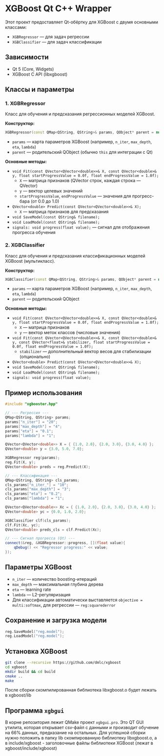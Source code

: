 # XGBoost Qt C++ Wrapper

Этот проект предоставляет Qt-обёртку для XGBoost с двумя основными классами:
- `XGBRegressor` — для задач регрессии
- `XGBClassifier` — для задач классификации

## Зависимости
- Qt 5 (Core, Widgets)
- XGBoost C API (libxgboost)

## Классы и параметры

### 1. XGBRegressor

Класс для обучения и предсказания регрессионных моделей XGBoost.

**Конструктор:**
```cpp
XGBRegressor(const QMap<QString, QString>& params, QObject* parent = nullptr);
```
- `params` — карта параметров XGBoost (например, `n_iter`, `max_depth`, `eta`, `lambda`)
- `parent` — родительский QObject (обычно `this` для интеграции с Qt)

**Основные методы:**
- `void Fit(const QVector<QVector<double>>& X, const QVector<double>& y, float startProgressValue = 0.0f, float endProgressValue = 1.0f);`
  - `X` — матрица признаков (QVector строк, каждая строка — QVector<double>)
  - `y` — вектор целевых значений
  - `startProgressValue`, `endProgressValue` — значения для прогресс-бара (от 0.0 до 1.0)
- `QVector<double> Predict(const QVector<QVector<double>>& X);`
  - `X` — матрица признаков для предсказания
- `void SaveModel(const QString& filename);`
- `void LoadModel(const QString& filename);`
- `signals: void progress(float value);` — сигнал для отображения прогресса обучения

### 2. XGBClassifier

Класс для обучения и предсказания классификационных моделей XGBoost (мультикласс).

**Конструктор:**
```cpp
XGBClassifier(const QMap<QString, QString>& params, QObject* parent = nullptr);
```
- `params` — карта параметров XGBoost (например, `n_iter`, `max_depth`, `eta`, `lambda`)
- `parent` — родительский QObject

**Основные методы:**
- `void Fit(const QVector<QVector<double>>& X, const QVector<double>& y, float startProgressValue = 0.0f, float endProgressValue = 1.0f);`
  - `X` — матрица признаков
  - `y` — вектор меток классов (числовые значения)
- `void Fit(const QVector<QVector<double>>& X, const QVector<double>& y, const QVector<float>& stabilizer, float startProgressValue = 0.0f, float endProgressValue = 1.0f);`
  - `stabilizer` — дополнительный вектор весов для стабилизации (опционально)
- `QVector<double> Predict(const QVector<QVector<double>>& X);`
- `void SaveModel(const QString& filename);`
- `void LoadModel(const QString& filename);`
- `signals: void progress(float value);`

## Пример использования

```cpp
#include "xgbooster.hpp"

// --- Регрессия ---
QMap<QString, QString> params;
params["n_iter"] = "20";
params["max_depth"] = "4";
params["eta"] = "0.1";
params["lambda"] = "1";

QVector<QVector<double>> X = { {1.0, 2.0}, {2.0, 3.0}, {3.0, 4.0} };
QVector<double> y = {3.0, 5.0, 7.0};

XGBRegressor reg(params);
reg.Fit(X, y);
QVector<double> preds = reg.Predict(X);

// --- Классификация ---
QMap<QString, QString> cls_params;
cls_params["n_iter_"] = "10";
cls_params["max_depth"] = "3";
cls_params["eta"] = "0.2";
cls_params["lambda"] = "1";

QVector<QVector<double>> Xc = { {1.0, 2.0}, {2.0, 3.0}, {3.0, 4.0} };
QVector<double> yc = {0.0, 1.0, 2.0};

XGBClassifier clf(cls_params);
clf.Fit(Xc, yc);
QVector<double> preds_cls = clf.Predict(Xc);

// --- Сигнал прогресса (Qt) ---
connect(&reg, &XGBRegressor::progress, [](float value){
    qDebug() << "Regressor progress:" << value;
});
```

## Параметры XGBoost

- `n_iter` — количество boosting-итераций
- `max_depth` — максимальная глубина дерева
- `eta` — learning rate
- `lambda` — L2-регуляризация
- Для классификации автоматически выставляется `objective = multi:softmax`, для регрессии — `reg:squarederror`

## Сохранение и загрузка модели

```cpp
reg.SaveModel("reg.model");
reg.LoadModel("reg.model");
```

## Установка XGBoost
```bash
git clone --recursive https://github.com/dmlc/xgboost
cd xgboost
mkdir build && cd build
cmake ..
make
```
После сборки скомпилированная библиотека libxgboost.o будет лежать в xgboost/lib


## Программа ```xgbgui```
В корне репозитория лежит QMake проект ```xgbgui.pro```. Это QT GUI утилита, 
которая открывает csv-файл с данными и производит обучение на 66% данных, предказание 
на остальных. 
Для успешной сборки нужно положить в папку lib скомпированную библиотеку libxgboost.o,
а в include/xgboost - заголовочные файлы библиотеки XGBoost (лежат в xgboost/include/xgboost)
